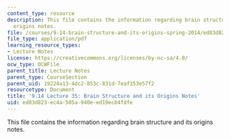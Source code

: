 ```yaml
---
content_type: resource
description: This file contains the information regarding brain structure and its
  origins notes.
file: /courses/9-14-brain-structure-and-its-origins-spring-2014/ed83d823ec4a505a940eed19ecb4fdfe_MIT9_14S14_Lecture35.pdf
file_type: application/pdf
learning_resource_types:
- Lecture Notes
license: https://creativecommons.org/licenses/by-nc-sa/4.0/
ocw_type: OCWFile
parent_title: Lecture Notes
parent_type: CourseSection
parent_uid: 19224a13-4dc2-853c-831d-7eaf353e57f2
resourcetype: Document
title: '9.14 Lecture 35: Brain Structure and its Origins Notes'
uid: ed83d823-ec4a-505a-940e-ed19ecb4fdfe
---
```

This file contains the information regarding brain structure and its origins notes.